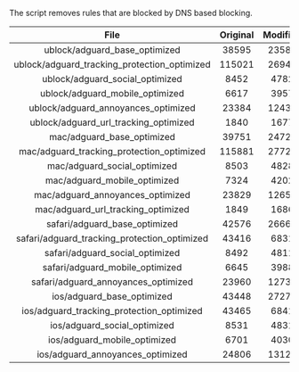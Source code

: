 The script removes rules that are blocked by DNS based blocking.


| File | Original | Modified |
|:----:|:-----:|:-----:|
| ublock/adguard_base_optimized | 38595 | 23587 |
| ublock/adguard_tracking_protection_optimized | 115021 | 26942 |
| ublock/adguard_social_optimized | 8452 | 4782 |
| ublock/adguard_mobile_optimized | 6617 | 3957 |
| ublock/adguard_annoyances_optimized | 23384 | 12430 |
| ublock/adguard_url_tracking_optimized | 1840 | 1677 |
| mac/adguard_base_optimized | 39751 | 24720 |
| mac/adguard_tracking_protection_optimized | 115881 | 27725 |
| mac/adguard_social_optimized | 8503 | 4828 |
| mac/adguard_mobile_optimized | 7324 | 4202 |
| mac/adguard_annoyances_optimized | 23829 | 12657 |
| mac/adguard_url_tracking_optimized | 1849 | 1686 |
| safari/adguard_base_optimized | 42576 | 26662 |
| safari/adguard_tracking_protection_optimized | 43416 | 6831 |
| safari/adguard_social_optimized | 8492 | 4811 |
| safari/adguard_mobile_optimized | 6645 | 3988 |
| safari/adguard_annoyances_optimized | 23960 | 12736 |
| ios/adguard_base_optimized | 43448 | 27272 |
| ios/adguard_tracking_protection_optimized | 43465 | 6841 |
| ios/adguard_social_optimized | 8531 | 4831 |
| ios/adguard_mobile_optimized | 6701 | 4030 |
| ios/adguard_annoyances_optimized | 24806 | 13127 |